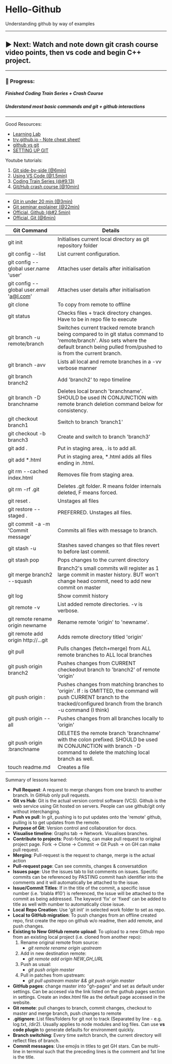 # Hello-Github
Understanding github by way of examples

---
## ▶ Next: Watch and note down git crash course video points, then vs code and begin C++ project.

---
### 💯 Progress:
##### Finished Coding Train Series + Crash Course
##### Understand most basic commands and git + github interactions

---
Good Resources:
* [Learning Lab](https://lab.github.com/)
* [try.github.io - Note cheat sheet!](https://try.github.io/)
* [github vs git](https://product.hubspot.com/blog/git-and-github-tutorial-for-beginners)
* [SETTING UP GIT](https://help.github.com/en/articles/set-up-git#setting-up-git)

Youtube tutorials:
1. [Git side-by-side (@6min)](https://www.youtube.com/watch?v=0fKg7e37bQE)
2. [Using VS Code (@1.5min)](https://www.youtube.com/watch?v=HkdAHXoRtos)
3. [Coding Train Series (@#9.13)](https://www.youtube.com/playlist?list=PLRqwX-V7Uu6ZF9C0YMKuns9sLDzK6zoiV)
4. [Git/Hub crash course (@10min)](https://www.youtube.com/watch?v=SWYqp7iY_Tc)

----------
* [Git in under 20 min (@3min)](https://www.youtube.com/watch?v=Y9XZQO1n_7c)
* [Git seminar explainer (@22min)](https://www.youtube.com/watch?v=1ffBJ4sVUb4&t=1320s)
* [Official, Github (@#2,5min)](https://www.youtube.com/watch?v=SCZF6I-Rc4I&list=PLg7s6cbtAD15Das5LK9mXt_g59DLWxKUe)
* [Official, Git (@6min)](https://www.youtube.com/watch?v=8oRjP8yj2Wo&list=PLg7s6cbtAD165JTRsXh8ofwRw0PqUnkVH&t=360s)


|                 Git Command              |                                        Details                                 |
|------------------------------------------|--------------------------------------------------------------------------------|
| git init                                 | Initialises current local directory as git repository folder                         |
| git config --list                        | List current configuration.                                                    |
| git config --global user.name 'user'     | Attaches user details after initialisation                                     |
| git config --global user.email 'a@l.com' | Attaches user details after initialisation                                     |
| git clone                                | To copy from remote to offline                                                 |
| git status                               | Checks files + track directory changes. Have to be in repo file to execute     |
| git branch -u remote/branch              | Switches current tracked remote branch being compared to in git status command to 'remote/branch'. Also sets where the default branch being pulled from/pushed to is from the current branch.  |
| git branch -avv                          | Lists all local and remote branches in a -vv verbose manner             |
| git branch branch2                       | Add 'branch2' to repo timeline                                                 |
| git branch -D branchname                 | Deletes local branch 'branchname'. SHOULD be used IN CONJUNCTION with remote branch deletion command below for consistency.                                                 |
| git checkout branch1                     | Switch to branch 'branch1'                                                     |
| git checkout -b branch3                  | Create and switch to branch 'branch3'                                          |
| git add .                                | Put in staging area, . is to add all.                                          |
| git add *.html                           | Put in staging area, *.html adds all files ending in .html.                    |
| git rm --cached index.html               | Removes file from staging area.                                                |
| git rm -rf .git                          | Deletes .git folder. R means folder internals deleted, F means forced.  |
| git reset .                              | Unstages all files                                                             |
| git restore --staged .                             | PREFERRED. Unstages all files.                                                             |
| git commit -a -m 'Commit message'        | Commits all files with message to branch.                                      |
| git stash -u                             | Stashes saved changes so that files revert to before last commit.              |
| git stash pop                            | Pops changes to the current directory                                          |
| git merge branch2 --squash               | Branch2's small commits will register as 1 large commit in master history. BUT won't change head commit, need to add new commit on master  |
| git log                                  | Show commit history                                                            |
| git remote -v                            | List added remote directories. -v is verbose.                                  |
| git remote rename origin newname         | Rename remote 'origin' to 'newname'.                                           |
| git remote add origin http://...git      | Adds remote directory titled 'origin'                                          |
| git pull                                 | Pulls changes (fetch+merge) from ALL remote branches to ALL local branches     |
| git push origin branch2                  | Pushes changes from CURRENT checkedout branch to 'branch2' of remote 'origin'                             |
| git push origin :                        | Pushes changes from matching branches to 'origin'. If : is OMITTED, the command will push CURRENT branch to the tracked/configured branch from the branch -u command (I think)  |
| git push origin --all                    | Pushes changes from all branches locally to 'origin'                                   |
| git push origin :branchname              | DELETES the remote branch 'branchname' with the colon prefixed. SHOULD be used IN CONJUNCTION with branch -D command to delete the matching local branch as well.                      |
| touch readme.md                          | Creates a file                                                                 |
  

Summary of lessons learned:
  - **Pull Request**: A request to merge changes from one branch to another branch. In GitHub only pull requests.
  - **Git vs Hub**: Git is the actual version control software (VCS). Github is the web service using Git hosted on servers. People can use github/git only without interchanging.
  - **Push vs pull**: In git, pushing is to put updates onto the 'remote' github, pulling is to get updates from the remote.
  - **Purpose of Git**: Version control and collaboration for docs.
  - **Visualise timeline**: Graphs tab -> Network. Visualises branches.
  - **Contribute to projects**: Post-forking, can make pull request to original project page. Fork -> Clone -> Commit -> Git Push -> on GH can make pull request.
  - **Merging**: Pull-request is the request to change, merge is the actual action
  - **Pull-request page**: Can see commits, changes & conversatdion
  - **Issues page**: Use the issues tab to list comments on issues. Specific commits can be referenced by PASTING commit hash identifier into the comments and it will automatically be attached to the issue.
  - **Issue/Commit Titles**: If in the title of the commit, a specific issue number (i.e. 'blabla #10') is referenced, the issue will be attached to the commit as being addressed. The keyword 'fix' or 'fixed' can be added to title as well with number to automatically close issue.
  - **Local Repo Creation**: Use 'git init' in selected work folder to set as repo.
  - **Local to GitHub migration**: To push changes from an offline created repo, first create the repo on github w/o readme, then add remote, and push changes.
  - **Existing to New GitHub remote upload**: To upload to a new Github repo from an existing local project (i.e. cloned from another repo):
    1. Rename original remote from source:
       - *git remote rename origin upstream*
    2. Add in new destination remote:
       - *git remote add origin NEW_GH_URL*
    3. Push as usual:
       - *git push origin master*
    4. Pull in patches from upstream:
       - *git pull upstream master && git push origin master*
  - **GitHub pages**: change master into "gh-pages" and set as default under settings. Can be accesed via the link listed on the guthub pages section in settings. Create an index.html file as the default page accessed in the website.
  - **Git remote**: pull changes to branch, commit changes, checkout to master and merge branch, push changes to remote
  - **.gitignore**: List files/folders for git not to track (Separated by line - e.g. log.txt, /dir2). Usually applies to node modules and log files. Can use **vs code plugin** to generate defaults for environment quickly.
  - **Branch switching**: Every time switch branch, the current directory will reflect files of branch.
  - **Commit messages**: Use emojis in titles to get GH stars. Can be multi-line in terminal such that the preceding lines is the comment and 1st line is the title.
